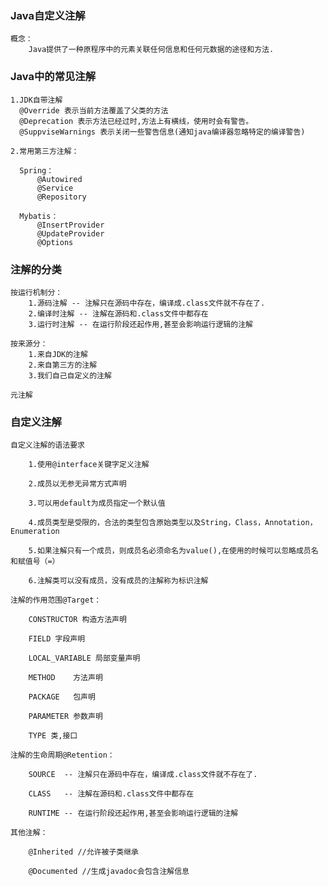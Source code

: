 ### Java自定义注解
	概念：
        Java提供了一种原程序中的元素关联任何信息和任何元数据的途径和方法.
		
### Java中的常见注解
    1.JDK自带注解
      @Override 表示当前方法覆盖了父类的方法
      @Deprecation 表示方法已经过时,方法上有横线，使用时会有警告。
      @SuppviseWarnings 表示关闭一些警告信息(通知java编译器忽略特定的编译警告)
      
    2.常用第三方注解：
        
      Spring：
          @Autowired
          @Service
          @Repository
        
      Mybatis：
          @InsertProvider
          @UpdateProvider
          @Options  

### 注解的分类
	按运行机制分：
        1.源码注解 -- 注解只在源码中存在，编译成.class文件就不存在了.
        2.编译时注解 -- 注解在源码和.class文件中都存在
        3.运行时注解 -- 在运行阶段还起作用,甚至会影响运行逻辑的注解
	        
	按来源分：
        1.来自JDK的注解
        2.来自第三方的注解
        3.我们自己自定义的注解
        
    元注解
    
### 自定义注解
    自定义注解的语法要求      
        
        1.使用@interface关键字定义注解
        
        2.成员以无参无异常方式声明
        
        3.可以用default为成员指定一个默认值
        
        4.成员类型是受限的，合法的类型包含原始类型以及String，Class，Annotation，Enumeration
        
        5.如果注解只有一个成员，则成员名必须命名为value(),在使用的时候可以忽略成员名和赋值号（=）   
        
        6.注解类可以没有成员，没有成员的注解称为标识注解   
        
    注解的作用范围@Target：
        
        CONSTRUCTOR 构造方法声明      
        
        FIELD 字段声明
		
        LOCAL_VARIABLE 局部变量声明
		
        METHOD    方法声明
		
        PACKAGE   包声明
		    
        PARAMETER 参数声明
		
        TYPE 类,接口        
		
	注解的生命周期@Retention：
	    
        SOURCE  -- 注解只在源码中存在，编译成.class文件就不存在了.
        
        CLASS   -- 注解在源码和.class文件中都存在
            
        RUNTIME -- 在运行阶段还起作用,甚至会影响运行逻辑的注解
        
	其他注解：
	    
        @Inherited //允许被子类继承
            
        @Documented //生成javadoc会包含注解信息
